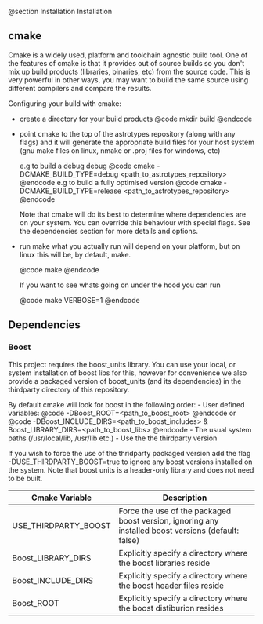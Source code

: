 @section Installation Installation
## cmake
Cmake is a widely used, platform and toolchain agnostic build tool.
One of the features of cmake is that it provides out of source builds
so you don't mix up build products (libraries, binaries, etc) from the source code.
This is very powerful in other ways, you may want to build the same source using
different compilers and compare the results.

Configuring your build with cmake:
  - create a directory for your build products
    @code
    mkdir build
    @endcode
  - point cmake to the top of the astrotypes repository (along with any flags)
    and it will generate the appropriate build files for your host system 
    (gnu make files on linux, nmake or .proj files for windows, etc)

    e.g to build a debug debug 
    @code
    cmake -DCMAKE_BUILD_TYPE=debug <path_to_astrotypes_repository>
    @endcode
    e.g to build a fully optimised version
    @code
    cmake -DCMAKE_BUILD_TYPE=release <path_to_astrotypes_repository>
    @endcode

    Note that cmake will do its best to determine where dependencies are
    on your system. You can override this behaviour with special flags.
    See the dependencies section for more details and options.

  - run make
    what you actually run will depend on your platform, but on linux this
    will be, by default, make.

    @code
    make
    @endcode

    If you want to see whats going on under the hood you can run

    @code
    make VERBOSE=1
    @endcode

## Dependencies 
### Boost
This project requires the boost_units library.
You can use your local, or system installation of boost libs for this, however for convenience we also provide a
packaged version of boost_units (and its dependencies) in the thirdparty directory of this repository.

By default cmake will look for boost in the following order:
    - User defined variables: 
        @code
        -DBoost_ROOT=<path_to_boost_root> 
        @endcode
        or
        @code
        -DBoost_INCLUDE_DIRS=<path_to_boost_includes> & Boost_LIBRARY_DIRS=<path_to_boost_libs>
        @endcode
    - The usual system paths (/usr/local/lib, /usr/lib etc.)
    - Use the the thirdparty version

If you wish to force the use of the thridparty packaged version add the flag -DUSE_THIRDPARTY_BOOST=true to ignore any boost versions installed on the system.
Note that boost units is a header-only library and does not need to be built.

Cmake Variable         |  Description
-----------------------|-------------
USE_THIRDPARTY_BOOST   |	Force the use of the packaged boost version, ignoring any installed boost versions (default: false)
Boost_LIBRARY_DIRS     |	Explicitly specify a directory where the boost libraries reside
Boost_INCLUDE_DIRS     |	Explicitly specify a directory where the boost header files reside
Boost_ROOT             |	Explicitly specify a directory where the boost distiburion resides
